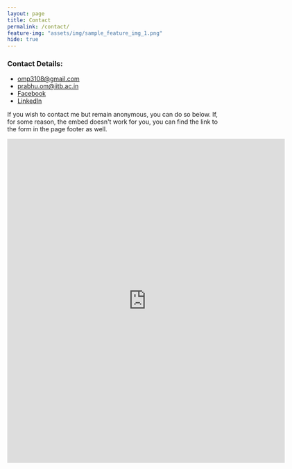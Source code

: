```yaml
---
layout: page
title: Contact 
permalink: /contact/
feature-img: "assets/img/sample_feature_img_1.png"
hide: true
---
```


<h3>Contact Details:</h3>
<ul>
	<li><a href="mailto:omp3108@gmail.com">omp3108@gmail.com</a></li>
	<li><a href="mailto:prabhu.om@iitb.ac.in">prabhu.om@iitb.ac.in</a></li>
	<li><a href="https://www.facebook.com/masterjacks42/">Facebook</a></li>
	<li><a href="https://www.linkedin.com/in/omprabhu31/">LinkedIn</a></li>
</ul>

If you wish to contact me but remain anonymous, you can do so below. If, for some reason, the embed doesn't work for you, you can find the link to the form in the page footer as well.

<center><iframe src="https://docs.google.com/forms/d/e/1FAIpQLSfG-jusOqOxokcExQO-CVaXXqkAf2rzybisQkBEiyBdj4-nTQ/viewform?embedded=true" width="640" height="746" frameborder="0" marginheight="0" marginwidth="0">Loading…</iframe></center>